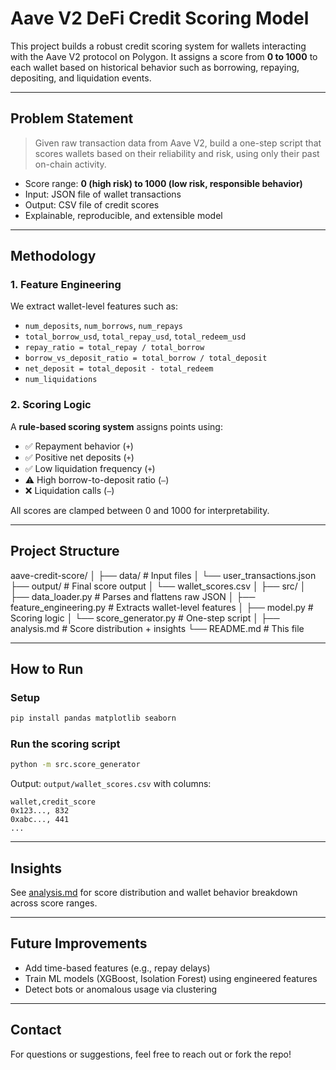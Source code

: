 # Aave V2 DeFi Credit Scoring Model

This project builds a robust credit scoring system for wallets interacting with the Aave V2 protocol on Polygon. It assigns a score from **0 to 1000** to each wallet based on historical behavior such as borrowing, repaying, depositing, and liquidation events.

---

## Problem Statement

> Given raw transaction data from Aave V2, build a one-step script that scores wallets based on their reliability and risk, using only their past on-chain activity.

- Score range: **0 (high risk) to 1000 (low risk, responsible behavior)**
- Input: JSON file of wallet transactions
- Output: CSV file of credit scores
- Explainable, reproducible, and extensible model

---

## Methodology

### 1. Feature Engineering
We extract wallet-level features such as:
- `num_deposits`, `num_borrows`, `num_repays`
- `total_borrow_usd`, `total_repay_usd`, `total_redeem_usd`
- `repay_ratio = total_repay / total_borrow`
- `borrow_vs_deposit_ratio = total_borrow / total_deposit`
- `net_deposit = total_deposit - total_redeem`
- `num_liquidations`

### 2. Scoring Logic
A **rule-based scoring system** assigns points using:
- ✅ Repayment behavior (`+`)
- ✅ Positive net deposits (`+`)
- ✅ Low liquidation frequency (`+`)
- ⚠️ High borrow-to-deposit ratio (`–`)
- ❌ Liquidation calls (`–`)

All scores are clamped between 0 and 1000 for interpretability.

---

## Project Structure


aave-credit-score/
│
├── data/                     # Input files
│   └── user\_transactions.json
├── output/                   # Final score output
│   └── wallet\_scores.csv
│
├── src/
│   ├── data\_loader.py        # Parses and flattens raw JSON
│   ├── feature\_engineering.py # Extracts wallet-level features
│   ├── model.py              # Scoring logic
│   └── score\_generator.py    # One-step script
│
├── analysis.md               # Score distribution + insights
└── README.md                 # This file


---

## How to Run

### Setup

```bash
pip install pandas matplotlib seaborn
````

### Run the scoring script

```bash
python -m src.score_generator
```

Output: `output/wallet_scores.csv` with columns:

```csv
wallet,credit_score
0x123..., 832
0xabc..., 441
...
```

---

## Insights

See [analysis.md](./analysis.md) for score distribution and wallet behavior breakdown across score ranges.

---

## Future Improvements

* Add time-based features (e.g., repay delays)
* Train ML models (XGBoost, Isolation Forest) using engineered features
* Detect bots or anomalous usage via clustering

---

## Contact

For questions or suggestions, feel free to reach out or fork the repo!